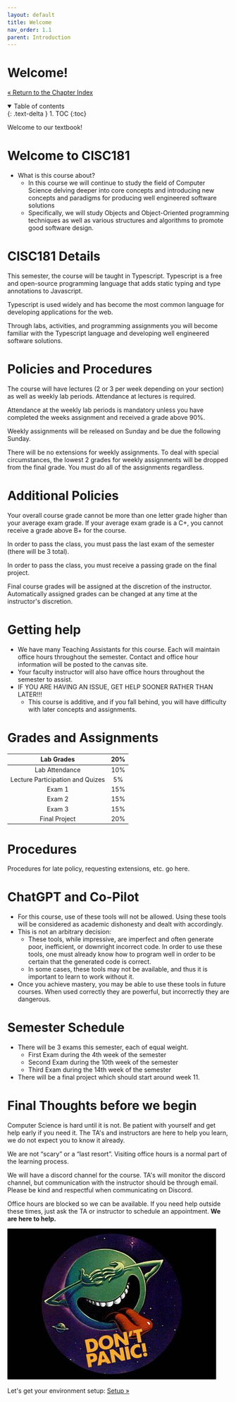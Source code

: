 ```yaml
---
layout: default
title: Welcome
nav_order: 1.1
parent: Introduction
---
```


# Welcome!

[&laquo; Return to the Chapter Index](index.md)

<details open markdown="block">
  <summary>
    Table of contents
  </summary>
  {: .text-delta }
1. TOC
{:toc}
</details>

Welcome to our textbook!

# Welcome to CISC181

* What is this course about?
  * In this course we will continue to study the field of Computer Science delving deeper into core concepts and introducing new concepts and paradigms for producing well engineered software solutions
  * Specifically, we will study Objects and Object\-Oriented programming techniques as well as various structures and algorithms to promote good software design.

# CISC181 Details

This semester, the course will be taught in Typescript.  Typescript is a free and open\-source programming language that adds static typing and type annotations to Javascript.

Typescript is used widely and has become the most common language for developing applications for the web.

Through labs, activities, and programming assignments you will become familiar with the Typescript language and developing well engineered software solutions.

# Policies and Procedures

The course will have lectures (2 or 3 per week depending on your section) as well as weekly lab periods.  Attendance at lectures is required.

Attendance at the weekly lab periods is mandatory unless you have completed the weeks assignment and received a grade above 90%.

Weekly assignments will be released on Sunday and be due the following Sunday.

There will be no extensions for weekly assignments.  To deal with special circumstances, the lowest 2 grades for weekly assignments will be dropped from the final grade.  You must do all of the assignments regardless.

# Additional Policies

Your overall course grade cannot be more than one letter grade higher than your average exam grade.  If your average exam grade is a C\+, you cannot receive a grade above B\+ for the course.

In order to pass the class, you must pass the last exam of the semester (there will be 3 total).

In order to pass the class, you must receive a passing grade on the final project.

Final course grades will be assigned at the discretion of the instructor.  Automatically assigned grades can be changed at any time at the instructor's discretion.

# Getting help

* We have many Teaching Assistants for this course.  Each will maintain office hours throughout the semester.  Contact and office hour information will be posted to the canvas site.
* Your faculty instructor will also have office hours throughout the semester to assist.
* IF YOU ARE HAVING AN ISSUE, GET HELP SOONER RATHER THAN LATER!!!
  * This course is additive, and if you fall behind, you will have difficulty with later concepts and assignments.

# Grades and Assignments

| Lab Grades | 20% |
| :-: | :-: |
| Lab Attendance | 10% |
| Lecture Participation and Quizes | 5% |
| Exam 1 | 15% |
| Exam 2 | 15% |
| Exam 3 | 15% |
| Final Project | 20% |

# Procedures

Procedures for late policy, requesting extensions, etc. go here.

# ChatGPT and Co-Pilot

* For this course, use of these tools will not be allowed.  Using these tools will be considered as academic dishonesty and dealt with accordingly.
* This is not an arbitrary decision:
  * These tools, while impressive, are imperfect and often generate poor, inefficient, or downright incorrect code.  In order to use these tools, one must already know how to program well in order to be certain that the generated code is correct.
  * In some cases, these tools may not be available, and thus it is important to learn to work without it.
* Once you achieve mastery, you may be able to use these tools in future courses.  When used correctly they are powerful, but incorrectly they are dangerous.

# Semester Schedule

* There will be 3 exams this semester, each of equal weight.
  * First Exam during the 4th week of the semester
  * Second Exam during the 10th week of the semester
  * Third Exam during the 14th week of the semester
* There will be a final project which should start around week 11.

# Final Thoughts before we begin

Computer Science is hard until it is not.  Be patient with yourself and get help early if you need it.  The TA's and instructors are here to help you learn, we do not expect you to know it already.

We are not “scary” or a “last resort”.  Visiting office hours is a normal part of the learning process.

We will have a discord channel for the course.  TA's will monitor the discord channel, but communication with the instructor should be through email.  Please be kind and respectful when communicating on Discord.

Office hours are blocked so we can be available.  If you need help outside these times, just ask the TA or instructor to schedule an appointment.   __We are here to help.__

![](../../images/CISC181-Week%2010.jpg)

Let's get your environment setup: [Setup &raquo;](../1-introduction/setup.md)
